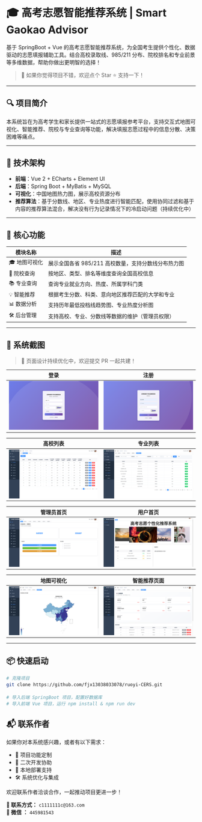 # 🎓 高考志愿智能推荐系统 | Smart Gaokao Advisor

基于 SpringBoot + Vue 的高考志愿智能推荐系统，为全国考生提供个性化、数据驱动的志愿填报辅助工具。结合高校录取线、985/211 分布、院校排名和专业前景等多维数据，帮助你做出更明智的选择！

> 📌 如果你觉得项目不错，欢迎点个 Star ⭐ 支持一下！

---

## 🔍 项目简介

本系统旨在为高考学生和家长提供一站式的志愿填报参考平台，支持交互式地图可视化、智能推荐、院校与专业查询等功能，解决填报志愿过程中的信息分散、决策困难等痛点。

---

## 🚀 技术架构

- **前端**：Vue 2 + ECharts + Element UI
- **后端**：Spring Boot + MyBatis + MySQL
- **可视化**：中国地图热力图，展示高校资源分布
- **推荐算法**：基于分数线、地区、专业热度进行智能匹配，使用协同过滤和基于内容的推荐算法混合，解决没有行为记录情况下的冷启动问题（持续优化中）

---

## 🧩 核心功能

| 模块名称     | 描述                                                         |
|--------------|--------------------------------------------------------------|
| 🎓 地图可视化 | 展示全国各省 985/211 高校数量，支持分数线分布热力图        |
| 🏫 院校查询   | 按地区、类型、排名等维度查询全国高校信息                   |
| 📚 专业查询   | 查询专业就业方向、热度、所属学科门类                       |
| 💡 智能推荐   | 根据考生分数、科类、意向地区推荐匹配的大学和专业           |
| 📊 数据分析   | 支持历年最低投档线趋势图、专业热度分析图                  |
| 🛠️ 后台管理  | 支持高校、专业、分数线等数据的维护（管理员权限）          |

---

## 📸 系统截图

> 🚧 页面设计持续优化中，欢迎提交 PR 一起共建！

| 登录            | 注册          |
|----------------------|----------------------|
| ![login](./screenshots/login.png) | ![register](./screenshots/register.png) |

| 高校列表            | 专业列表          |
|----------------------|----------------------|
| ![university](./screenshots/university.png) | ![major](./screenshots/major.png) |

| 管理员首页            | 用户首页          |
|----------------------|----------------------|
| ![admin](./screenshots/index2.png) | ![user](./screenshots/index1.png) |


| 地图可视化            | 智能推荐页面          |
|----------------------|----------------------|
| ![map](./screenshots/map.png) | ![recommend](./screenshots/recommend.png) |



---

## 📦 快速启动

```bash
# 克隆项目
git clone https://github.com/fjx13038033078/ruoyi-CERS.git

# 导入后端 SpringBoot 项目，配置好数据库
# 导入前端 Vue 项目，运行 npm install & npm run dev
```


## 📬 联系作者

如果你对本系统感兴趣，或者有以下需求：

- 🌟 项目功能定制
- 🚀 二次开发协助
- 🧩 本地部署支持
- 🛠️ 系统优化与集成

欢迎联系作者洽谈合作，一起推动项目更进一步！

**📧 联系方式：** `c1111111c@163.com`  
**💬 微信 ：** `445981543`  




